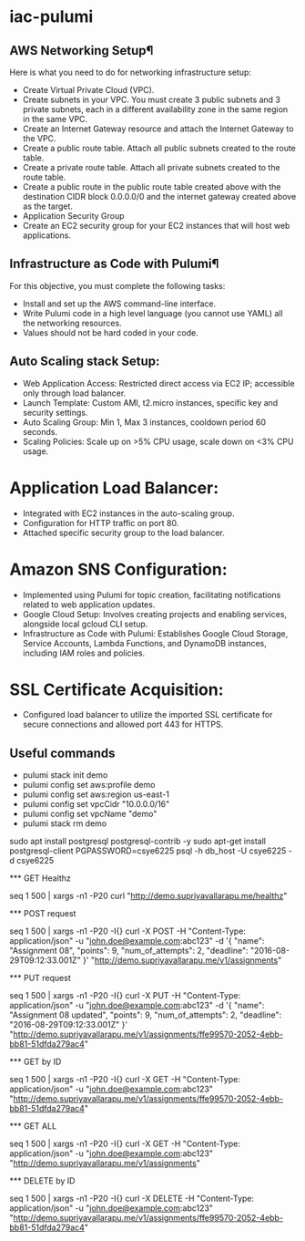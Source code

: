 # iac-pulumi

## AWS Networking Setup¶
Here is what you need to do for networking infrastructure setup:

- Create Virtual Private Cloud (VPC).
- Create subnets in your VPC. You must create 3 public subnets and 3 private subnets, each in a different availability zone in the same region in the same VPC.
- Create an Internet Gateway resource and attach the Internet Gateway to the VPC.
- Create a public route table. Attach all public subnets created to the route table.
- Create a private route table. Attach all private subnets created to the route table.
- Create a public route in the public route table created above with the destination CIDR block 0.0.0.0/0 and the internet gateway created above as the target.
- Application Security Group
- Create an EC2 security group for your EC2 instances that will host web applications.

## Infrastructure as Code with Pulumi¶
For this objective, you must complete the following tasks:

- Install and set up the AWS command-line interface.
- Write Pulumi code in a high level language (you cannot use YAML) all the networking resources.
- Values should not be hard coded in your code.

## Auto Scaling stack Setup:
- Web Application Access: Restricted direct access via EC2 IP; accessible only through load balancer.
- Launch Template: Custom AMI, t2.micro instances, specific key and security settings.
- Auto Scaling Group: Min 1, Max 3 instances, cooldown period 60 seconds.
- Scaling Policies: Scale up on >5% CPU usage, scale down on <3% CPU usage.
  
# Application Load Balancer:
- Integrated with EC2 instances in the auto-scaling group.
- Configuration for HTTP traffic on port 80.
- Attached specific security group to the load balancer.

# Amazon SNS Configuration: 
- Implemented using Pulumi for topic creation, facilitating notifications related to web application updates.
- Google Cloud Setup: Involves creating projects and enabling services, alongside local gcloud CLI setup.
- Infrastructure as Code with Pulumi: Establishes Google Cloud Storage, Service Accounts, Lambda Functions, and DynamoDB instances, including IAM roles and policies.

# SSL Certificate Acquisition: 
- Configured load balancer to utilize the imported SSL certificate for secure connections and allowed port 443 for HTTPS.

## Useful commands 

- pulumi stack init demo
- pulumi config set aws:profile demo
- pulumi config set aws:region us-east-1
- pulumi config set vpcCidr "10.0.0.0/16"
- pulumi config set vpcName "demo"
- pulumi stack rm demo


sudo apt install postgresql postgresql-contrib -y
sudo apt-get install postgresql-client
PGPASSWORD=csye6225 psql -h db_host -U csye6225 -d csye6225



*** GET Healthz

seq 1 500 | xargs -n1 -P20  curl "http://demo.supriyavallarapu.me/healthz"

*** POST request

seq 1 500 | xargs -n1 -P20 -I{} curl -X POST -H "Content-Type: application/json" -u "john.doe@example.com:abc123" -d '{
    "name": "Assignment 08",
    "points": 9,
    "num_of_attempts": 2,
    "deadline": "2016-08-29T09:12:33.001Z"
}' "http://demo.supriyavallarapu.me/v1/assignments"


*** PUT request

seq 1 500 | xargs -n1 -P20 -I{} curl -X PUT -H "Content-Type: application/json" -u "john.doe@example.com:abc123" -d '{
    "name": "Assignment 08 updated",
    "points": 9,
    "num_of_attempts": 2,
    "deadline": "2016-08-29T09:12:33.001Z"
}' "http://demo.supriyavallarapu.me/v1/assignments/ffe99570-2052-4ebb-bb81-51dfda279ac4"


*** GET by ID

seq 1 500 | xargs -n1 -P20 -I{} curl -X GET -H "Content-Type: application/json" -u "john.doe@example.com:abc123" "http://demo.supriyavallarapu.me/v1/assignments/ffe99570-2052-4ebb-bb81-51dfda279ac4"


*** GET ALL

seq 1 500 | xargs -n1 -P20 -I{} curl -X GET -H "Content-Type: application/json" -u "john.doe@example.com:abc123" "http://demo.supriyavallarapu.me/v1/assignments"

*** DELETE by ID

seq 1 500 | xargs -n1 -P20 -I{} curl -X DELETE -H "Content-Type: application/json" -u "john.doe@example.com:abc123" "http://demo.supriyavallarapu.me/v1/assignments/ffe99570-2052-4ebb-bb81-51dfda279ac4"
